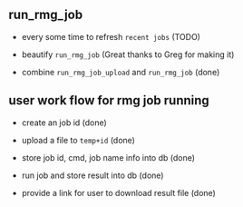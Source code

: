 ## run_rmg_job

- every some time to refresh `recent jobs` (TODO)

- beautify `run_rmg_job` (Great thanks to Greg for making it)

- combine `run_rmg_job_upload` and `run_rmg_job` (done)

## user work flow for rmg job running

- create an job id (done)

- upload a file to `temp+id` (done)

- store job id, cmd, job name info into db (done)

- run job and store result into db (done)

- provide a link for user to download result file (done)